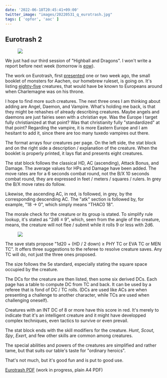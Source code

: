 ```yaml
---
date: '2022-06-18T20:45:41+09:00'
twitter_image: "images/20220531_q_eurotrash.jpg"
tags: [ 'opfor', 'aac' ]
---
```


## Eurotrash 2

<figure class="right large">
<a href="docs/eu_page7.pdf"><img src="images/20220618_eu_page7.png" loading="lazy" /></a>
<figcaption>
</figcaption>
</figure>

We just had our third session of "Highball and Dragons". I won't write a report before next week (tomorrow is [eow](index.html?f=hd__20220618__Eurotrash_2#eow)).

The work on Eurotrash, first [presented](http://localhost:7000/20220531.html?t=Eurotrash&f=eurotrash_2) one or two week ago, the small booklet of monsters for Aachen, our homebrew ruleset, is going on. It's listing [eighty-five](https://github.com/jmettraux/eurotrash/blob/main/src/_creatures.md) creatures, that would have be known to Europeans around when Charlemagne was on his throne.

I hope to find more such creatures. The next three ones I am thinking about adding are Angel, Daemon, and Vampire. What's holding me back, is that they might be rehashes of already describing creatures. Maybe angels and daemons are just fairies seen with a christian eye. Was the Europe I target fully christianized at that point? Was that christianity fully "standardized" at that point? Regarding the vampire, it is more Eastern Europe and I am hesitant to add it, since there are too many tuxedo vampires out there.

The format arrays four creatures per page. On the left side, the stat block and on the right side a description / explanation of the creature. When the booklet is properly printed, it lays flat and presents eight creatures.

The stat block follows the classical HD, AC (ascending), Attack Bonus, and Damage. The average values for HPs and Damage have been added. The move rates are for a 6 seconds combat round, not the B/X 10 seconds combat round, they are expressed in feet / meters / squares / rulers. In grey the B/X move rates do follow.

Likewise, the ascending AC, in red, is followed, in grey, by the corresponding descending AC. The "atk" section is followed by, for example, "18 → 0", which simply means "THAC0 18".

The morale check for the creature or its group is stated. To simplify rule lookup, it's stated as "2d6 ≤ 9", which, seen from the angle of the creature, means, the creature will not flee / submit while it rolls 9 or less with 2d6.

<figure class="left largestt">
<img src="images/20220618_ghoul.png" loading="lazy" />
<figcaption>
</figcaption>
</figure>

The save stats propose "1d20 + (HD / 2 down) ≥ PHY TC or EVA TC or MEN TC". It offers three suggestions to the referee to resolve creature saves. Any TC will do, not just the three ones proposed.

The size follows the 5e standard, especially stating the square space occupied by the creature.

The DCs for the creature are then listed, then some six derived DCs. Each page has a table to compute DC from TC and back. It can be used by a referee that is fond of DC / TC rolls. (DCs are used like ACs are when presenting a challenge to another character, while TCs are used when challenging oneself).

Creatures with an INT DC of 8 or more have this score in red. It's merely to indicate that it's an intelligent creature and it might have developped complex techniques, even tactics to survive or even prevail.

The stat block ends with the skill modifiers for the creature. _Hunt_, _Scout_, _Spy_, _Exert_, and few other skills are common among creatures.

The special abilities and powers of the creatures are simplified and rather tame, but that suits our table's taste for "ordinary heroics".

That's not much, but it's good fun and is put to good use.

[Eurotrash PDF](docs/eurotrash__hbnd3.pdf) (work in progress, plain A4 PDF)


